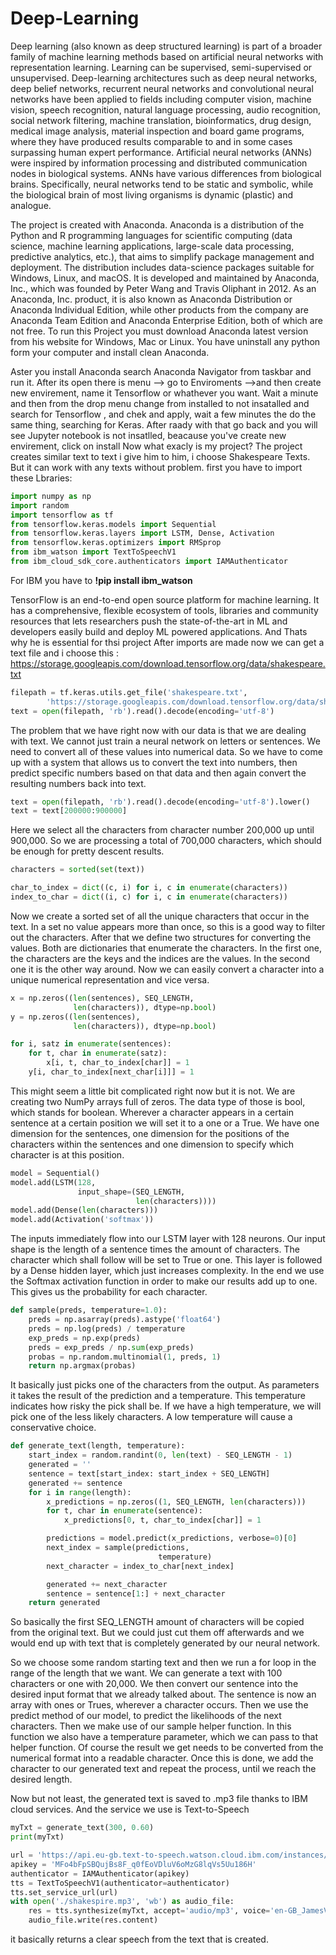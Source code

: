 # Deep-Learning
Deep learning (also known as deep structured learning) is part of a broader  family of machine learning methods based on artificial neural networks with  representation learning. Learning can be supervised, semi-supervised or unsupervised.  Deep-learning architectures such as deep neural networks, deep belief  networks, recurrent neural networks and convolutional neural networks  have been applied to fields including computer vision, machine vision,  speech recognition, natural language processing, audio recognition,  social network filtering, machine translation, bioinformatics, drug  design, medical image analysis, material inspection and board game  programs, where they have produced results comparable to and in some  cases surpassing human expert performance. Artificial neural networks (ANNs) were inspired by information processing  and distributed communication nodes in biological systems. ANNs have  various differences from biological brains. Specifically, neural networks  tend to be static and symbolic, while the biological brain of most living  organisms is dynamic (plastic) and analogue.

The project is created with Anaconda. Anaconda is a distribution of the Python and R programming languages for scientific computing (data science, machine learning applications, large-scale data processing, predictive analytics, etc.), that aims to simplify package management and deployment. The distribution includes data-science packages suitable for Windows, Linux, and macOS. It is developed and maintained by Anaconda, Inc., which was founded by Peter Wang and Travis Oliphant in 2012. As an Anaconda, Inc. product, it is also known as Anaconda Distribution or Anaconda Individual Edition, while other products from the company are Anaconda Team Edition and Anaconda Enterprise Edition, both of which are not free. 
To run this Project you must download Anaconda latest version from his website for Windows, Mac or Linux. You have uninstall any python form your computer and install clean Anaconda.

Aster you install Anaconda search Anaconda Navigator from taskbar and run it. After its open there is menu --> go to Enviroments -->and then create new envirement, name it Tensorflow or whathever you want. Wait a minute and then from the drop menu change from installed to not insatalled and search for Tensorflow , and chek and apply, wait a few minutes the do the same thing, searching for Keras. After raady with that go back and you will see Jupyter notebook is not insatlled, beacause you've create new envirement, click on install
Now what exacly is my project? The project creates similar text to text i give him to him, i choose Shakespeare Texts. But it can work with any texts without problem.
first you have to import these Lbraries:
  
```python
import numpy as np
import random
import tensorflow as tf
from tensorflow.keras.models import Sequential
from tensorflow.keras.layers import LSTM, Dense, Activation
from tensorflow.keras.optimizers import RMSprop
from ibm_watson import TextToSpeechV1
from ibm_cloud_sdk_core.authenticators import IAMAuthenticator
```
For IBM you have to <b>!pip install ibm_watson</b>

TensorFlow is an end-to-end open source platform for machine learning. It has a comprehensive, flexible ecosystem of tools, libraries and community resources that lets researchers push the state-of-the-art in ML and developers easily build and deploy ML powered applications. And Thats why he is essential for thsi project
After imports are made now we can get a text file and i choose this : https://storage.googleapis.com/download.tensorflow.org/data/shakespeare.txt

```python
filepath = tf.keras.utils.get_file('shakespeare.txt',
        'https://storage.googleapis.com/download.tensorflow.org/data/shakespeare.txt')
text = open(filepath, 'rb').read().decode(encoding='utf-8')
```
The problem that we have right now with our data is that we are dealing with text. We cannot just train a neural network on letters or sentences. We need to convert all of these values into numerical data. So we have to come up with a system that allows us to convert the text into numbers, then predict specific numbers based on that data and then again convert the resulting numbers back into text.

```python
text = open(filepath, 'rb').read().decode(encoding='utf-8').lower()
text = text[200000:900000]
```
Here we select all the characters from character number 200,000 up until 900,000. So we are processing a total of 700,000 characters, which should be enough for pretty descent results.

```python
characters = sorted(set(text))

char_to_index = dict((c, i) for i, c in enumerate(characters))
index_to_char = dict((i, c) for i, c in enumerate(characters))
```
Now we create a sorted set of all the unique characters that occur in the text. In a set no value appears more than once, so this is a good way to filter out the characters. After that we define two structures for converting the values. Both are dictionaries that enumerate the characters. In the first one, the characters are the keys and the indices are the values. In the second one it is the other way around. Now we can easily convert a character into a unique numerical representation and vice versa.

```python
x = np.zeros((len(sentences), SEQ_LENGTH,
              len(characters)), dtype=np.bool)
y = np.zeros((len(sentences),
              len(characters)), dtype=np.bool)

for i, satz in enumerate(sentences):
    for t, char in enumerate(satz):
        x[i, t, char_to_index[char]] = 1
    y[i, char_to_index[next_char[i]]] = 1
```
This might seem a little bit complicated right now but it is not. We are creating two NumPy arrays full of zeros. The data type of those is bool, which stands for boolean. Wherever a character appears in a certain sentence at a certain position we will set it to a one or a True. We have one dimension for the sentences, one dimension for the positions of the characters within the sentences and one dimension to specify which character is at this position.
```python
model = Sequential()
model.add(LSTM(128,
               input_shape=(SEQ_LENGTH,
                            len(characters))))
model.add(Dense(len(characters)))
model.add(Activation('softmax'))
```
The inputs immediately flow into our LSTM layer with 128 neurons. Our input shape is the length of a sentence times the amount of characters. The character which shall follow will be set to True or one. This layer is followed by a Dense hidden layer, which just increases complexity. In the end we use the Softmax activation function in order to make our results add up to one. This gives us the probability for each character.

```python
def sample(preds, temperature=1.0):
    preds = np.asarray(preds).astype('float64')
    preds = np.log(preds) / temperature
    exp_preds = np.exp(preds)
    preds = exp_preds / np.sum(exp_preds)
    probas = np.random.multinomial(1, preds, 1)
    return np.argmax(probas)
```
It basically just picks one of the characters from the output. As parameters it takes the result of the prediction and a temperature. This temperature indicates how risky the pick shall be. If we have a high temperature, we will pick one of the less likely characters. A low temperature will cause a conservative choice.

```python
def generate_text(length, temperature):
    start_index = random.randint(0, len(text) - SEQ_LENGTH - 1)
    generated = ''
    sentence = text[start_index: start_index + SEQ_LENGTH]
    generated += sentence
    for i in range(length):
        x_predictions = np.zeros((1, SEQ_LENGTH, len(characters)))
        for t, char in enumerate(sentence):
            x_predictions[0, t, char_to_index[char]] = 1

        predictions = model.predict(x_predictions, verbose=0)[0]
        next_index = sample(predictions,
                                 temperature)
        next_character = index_to_char[next_index]

        generated += next_character
        sentence = sentence[1:] + next_character
    return generated
```

So basically the first SEQ_LENGTH amount of characters will be copied from the original text. But we could just cut them off afterwards and we would end up with text that is completely generated by our neural network.

So we choose some random starting text and then we run a for loop in the range of the length that we want. We can generate a text with 100 characters or one with 20,000. We then convert our sentence into the desired input format that we already talked about. The sentence is now an array with ones or Trues, wherever a character occurs. Then we use the predict method of our model, to predict the likelihoods of the next characters. Then we make use of our sample helper function. In this function we also have a temperature parameter, which we can pass to that helper function. Of course the result we get needs to be converted from the numerical format into a readable character. Once this is done, we add the character to our generated text and repeat the process, until we reach the desired length.

Now but not least, the generated text is saved to  .mp3 file thanks to IBM cloud services. And the service we use is Text-to-Speech

```python
myTxt = generate_text(300, 0.60)
print(myTxt)

url = 'https://api.eu-gb.text-to-speech.watson.cloud.ibm.com/instances/ba6d95ea-0c41-4aa9-a880-d5a4852a6181'
apikey = 'MFo4bFpSBQujBs8F_q0fEoVDluV6oMzG8lqVs5Uu186H'
authenticator = IAMAuthenticator(apikey)
tts = TextToSpeechV1(authenticator=authenticator)
tts.set_service_url(url)
with open('./shakespire.mp3', 'wb') as audio_file:
    res = tts.synthesize(myTxt, accept='audio/mp3', voice='en-GB_JamesV3Voice').get_result()
    audio_file.write(res.content)
```

it basically returns a clear speech from the text that is created.
